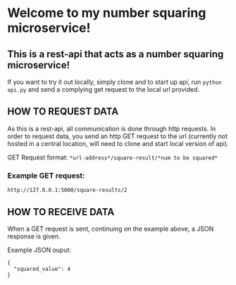 # Welcome to my number squaring microservice!

## This is a rest-api that acts as a number squaring microservice!

If you want to try it out locally, simply clone and to start up api, run `python api.py` and send a complying get request to the local url provided.

## HOW TO REQUEST DATA

As this is a rest-api, all communication is done through http requests. In order to request data, you send an http GET request to the url (currently not hosted in a central location, will need to clone and start local version of api).

GET Request format: `*url-address*/square-result/*num to be squared*`

### Example GET request:
`http://127.0.0.1:5000/square-results/2`

## HOW TO RECEIVE DATA

When a GET request is sent, continuing on the example above, a JSON response is given.

Example JSON ouput:

```
{
  "squared_value": 4
}
```